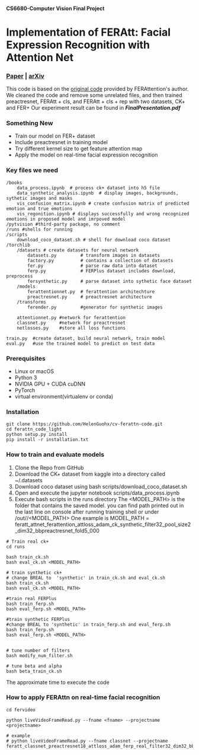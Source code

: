 #### CS6680-Computer Vision Final Project
# Implementation of FERAtt: Facial Expression Recognition with Attention Net

### [Paper](http://openaccess.thecvf.com/content_CVPRW_2019/html/MBCCV/Fernandez_FERAtt_Facial_Expression_Recognition_With_Attention_Net_CVPRW_2019_paper.html) | [arXiv](https://arxiv.org/abs/1810.12121)

This code is based on the [original code](https://github.com/pedrodiamel/ferattention) provided by FERAttention's author. 
We cleaned the code and remove some unrelated files, and then trained preactresnet, FERAtt + cls, and FERAtt + cls + rep with two datasets, CK+ and FER+
Our experiment result can be found in ***FinalPresentation.pdf***


### Something New
- Train our model on FER+ dataset
- Include preactresnet in training model
- Try different kernel size to get feature attention map
- Apply the model on real-time facial expression recognition
 
### Key files we need
```
/books
    data_process.ipynb  # process ck+ dataset into h5 file 
    data_synthetic_analysis.ipynb  # display images, backgrounds, sythetic images and masks
    vis_confusion_matrix.ipynb # create confusion matrix of predicted emotion and true emotions
    vis_regonition.ipynb # displays successfully and wrong recognized emotions in proposed model and imrpoved model
/pytvision #third-party package, no comment
/runs #shells for running
/scripts 
    download_coco_dataset.sh # shell for download coco dataset
/torchlib
    /datasets # create datasets for neural network 
        datasets.py         # transform images in datasets
        factory.py          # contains a collection of datasets
        fer.py              # parse raw data into dataset
        ferp.py             # FERPlus dataset includes download, preprocess
        fersynthetic.py     # parse dataset into sythetic face dataset
    /models
        ferattentionnet.py  # ferattention architechture
        preactresnet.py     # preactresnet architecture
    /transforms
        ferender.py         #generator for synthetic images

    attentionnet.py #network for ferattention
    classnet.py     #network for preactresnet
    netlosses.py    #store all loss functions

train.py  #create dataset, build neural network, train model
eval.py   #use the trained model to predict on test data
```
### Prerequisites

- Linux or macOS
- Python 3
- NVIDIA GPU + CUDA cuDNN
- PyTorch
- virtual environment(virtualenv or conda)

### Installation
```shell script
git clone https://github.com/HelenGuohx/cv-ferattn-code.git
cd ferattn_code_light
python setup.py install
pip install -r installation.txt
```

### How to train and evaluate models

1. Clone the Repo from GitHub
2. Download the CK+ dataset from kaggle into a directory called ~/.datasets
3. Download coco dataset using bash scripts/download_coco_dataset.sh
4. Open and execute the jupyter notebook scripts/data_process.ipynb
5. Execute bash scripts in the runs directory
The <MODEL_PATH> is the folder that contains the saved model. 
you can find path printed out in the last line on console after running training shell
or under /out/<NAMEMETHOD>/<MODEL_PATH>
One example is 
MODEL_PATH = feratt_attnet_ferattention_attloss_adam_ck_synthetic_filter32_pool_size2_dim32_bbpreactresnet_fold5_000
```shell script
# Train real ck+
cd runs 

bash train_ck.sh
bash eval_ck.sh <MODEL_PATH>

# train synthetic ck+
# change BREAL to  'synthetic' in train_ck.sh and eval_ck.sh
bash train_ck.sh
bash eval_ck.sh <MODEL_PATH>

#train real FERPlus 
bash train_ferp.sh
bash eval_ferp.sh <MODEL_PATH>

#train synthetic FERPlus 
#change BREAL to 'synthetic' in train_ferp.sh and eval_ferp.sh
bash train_ferp.sh
bash eval_ferp.sh <MODEL_PATH>


# tune number of filters
bash modify_num_filter.sh

# tune beta and alpha
bash beta_train_ck.sh

```
The approximate time to execute the code




### How to apply FERAttn on real-time facial recognition
```shell script
cd fervideo

python liveVideoFrameRead.py --fname <fname> --projectname <projectname>

# example
# python liveVideoFrameRead.py --fname classnet --projectname feratt_classnet_preactresnet18_attloss_adam_ferp_real_filter32_dim32_bbpreactresnet_fold5_000

```  
